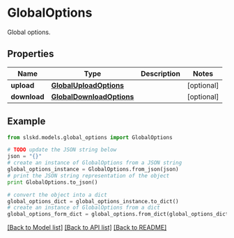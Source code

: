 # GlobalOptions

Global options.

## Properties
Name | Type | Description | Notes
------------ | ------------- | ------------- | -------------
**upload** | [**GlobalUploadOptions**](GlobalUploadOptions.md) |  | [optional]
**download** | [**GlobalDownloadOptions**](GlobalDownloadOptions.md) |  | [optional]

## Example

```python
from slskd.models.global_options import GlobalOptions

# TODO update the JSON string below
json = "{}"
# create an instance of GlobalOptions from a JSON string
global_options_instance = GlobalOptions.from_json(json)
# print the JSON string representation of the object
print GlobalOptions.to_json()

# convert the object into a dict
global_options_dict = global_options_instance.to_dict()
# create an instance of GlobalOptions from a dict
global_options_form_dict = global_options.from_dict(global_options_dict)
```
[[Back to Model list]](../README.md#documentation-for-models) [[Back to API list]](../README.md#documentation-for-api-endpoints) [[Back to README]](../README.md)

